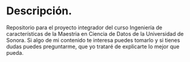 # Descripción.
Repositorio para el proyecto integrador del curso Ingeniería de características de la Maestria en Ciencia de Datos de la Universidad de Sonora. Si algo de mi contenido te interesa puedes tomarlo y si tienes dudas puedes preguntarme, que yo trataré de explicarte lo mejor que pueda.
